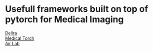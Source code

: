 # Usefull frameworks built on top of pytorch for Medical Imaging
[Delira](https://delira.readthedocs.io/en/latest/index.html)</br>
[Medical Torch](https://medicaltorch.readthedocs.io/en/stable/)</br>
[Air Lab](https://github.com/airlab-unibas/airlab)
